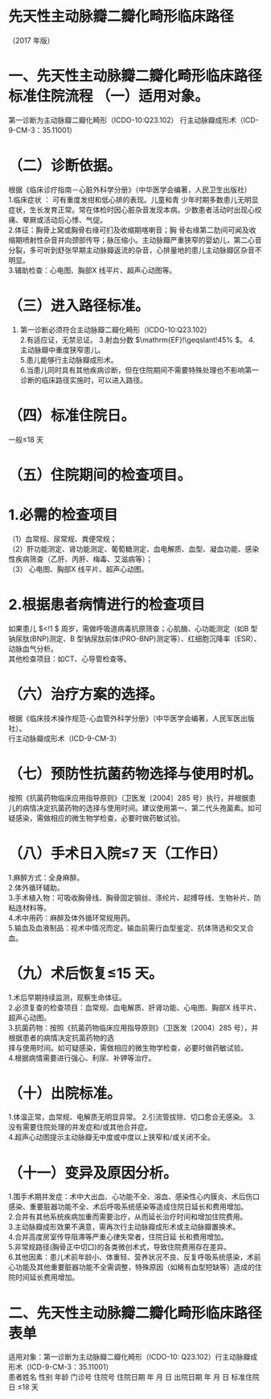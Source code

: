 # 先天性主动脉瓣二瓣化畸形临床路径  
（2017 年版）  
# 一、先天性主动脉瓣二瓣化畸形临床路径标准住院流程 （一）适用对象。  
第一诊断为主动脉瓣二瓣化畸形（ICDO-10:Q23.102） 行主动脉瓣成形术（ICD-9-CM-3：35.11001）  
# （二）诊断依据。  
根据《临床诊疗指南－心脏外科学分册》（中华医学会编著，人民卫生出版社）  
1.临床症状 ： 可有重度发绀和低心排的表现。儿童和青 少年时期多数患儿无明显症状，生长发育正常。常在体检时因心脏杂音发现本病。少数患者活动时出现心绞痛、晕厥或活动后心悸、气促。  
2.体征：胸骨上窝或胸骨右缘可扪及收缩期喀喇音；胸 骨右缘第二肋间可闻及收缩期喷射性杂音并向颈部传导；脉压缩小。主动脉瓣严重狭窄的婴幼儿，第二心音分裂，多可听到舒张早期主动脉瓣返流的杂音，心排量地的患儿主动脉瓣区杂音不明显。  
3.辅助检查：心电图、胸部X 线平片、超声心动图等。  
# （三）进入路径标准。  
1. 第一诊断必须符合主动脉瓣二瓣化畸形（ICDO-10:Q23.102）  
2.有适应证，无禁忌证。 3.射血分数 $\mathrm{EF}\!\geqslant\!45\% $。 4.主动脉瓣中重度狭窄患儿。  
5.患儿能够行主动脉瓣成形术。  
6.当患儿同时具有其他疾病诊断，但在住院期间不需要特殊处理也不影响第一诊断的临床路径实施时，可以进入路径。  
# （四）标准住院日。  
一般≤18 天  
# （五）住院期间的检查项目。  
# 1.必需的检查项目  
（1）血常规、尿常规、粪便常规；  
（2）肝功能测定、肾功能测定、葡萄糖测定、血电解质、血型、凝血功能、感染性疾病筛查（乙肝、丙肝、梅毒、艾滋病等）；  
（3） 心电图、胸部X 线平片、超声心动图。  
# 2.根据患者病情进行的检查项目  
如果患儿 $<\!1 $ 周岁，需做呼吸道病毒抗原筛查；心肌酶、心功能测定（如B 型钠尿肽(BNP)测定、B 型钠尿肽前体(PRO-BNP)测定等）、红细胞沉降率（ESR）、动脉血气分析。  
其他检查项目：如CT、心导管检查等。  
# （六）治疗方案的选择。  
根据《临床技术操作规范-心血管外科学分册》（中华医学会编著，人民军医出版社）。  
行主动脉瓣成形术（ICD-9-CM-3）  
# （七）预防性抗菌药物选择与使用时机。  
按照《抗菌药物临床应用指导原则》（卫医发〔2004〕285 号）执行，并根据患儿的病情决定抗菌药物的选择与使用时间。建议使用第一、第二代头孢菌素。如可疑感染，需做相应的微生物学检查，必要时做药敏试验。  
# （八）手术日入院≤7 天（工作日）  
1.麻醉方式：全身麻醉。  
2.体外循环辅助。  
3.手术植入物：可吸收胸骨线、胸骨固定钢丝、涤纶片、起搏导线、生物补片、防粘连材料等。  
4.术中用药：麻醉及体外循环常规用药。  
5.输血及血液制品：视术中情况而定。输血前需行血型鉴定、抗体筛选和交叉合血。  
# （九）术后恢复≤15 天。  
1.术后早期持续监测，观察生命体征。  
2.必须复查的检查项目：血常规、血电解质、肝肾功能、心电图、胸部X 线平片、超声心动图。  
3.抗菌药物：按照《抗菌药物临床应用指导原则》（卫医发〔2004〕285 号），并根据患者的病情决定抗菌药物的选  
择与使用时间。如可疑感染，需做相应的微生物学检查，必要时做药敏试验。  
4.根据病情需要进行强心、利尿、补钾等治疗。  
# （十）出院标准。  
1.体温正常，血常规、电解质无明显异常。 2.引流管拔除、切口愈合无感染。 3.没有需要住院处理的并发症和/或其他合并症。  
4.超声心动图提示主动脉瓣无中度或中度以上狭窄和/或关闭不全。  
# （十一）变异及原因分析。  
1.围手术期并发症：术中大出血、心功能不全、溶血、感染性心内膜炎、术后伤口感染、重要脏器功能不全、术后呼吸系统感染等造成住院日延长和费用增加。  
2.合并有其他系统疾病加重而需要治疗，从而延长治疗时间和增加住院费用。  
3.主动脉瓣成形效果不满意，需再次行主动脉瓣成形术或主动脉瓣置换术。  
4.合并高度房室传导阻滞等严重心律失常者，住院日延 长和费用增加。  
5.非常规路径(胸骨正中切口)的各类微创术式，导致住院费用存在差异。  
6.其他因素：患儿术前年龄小、体重轻、营养状况不良、反复呼吸系统感染，术前心功能及其他重要脏器功能不全需调整，特殊原因（如稀有血型短缺等）造成的住院时间延长费用增加。  
# 二、先天性主动脉瓣二瓣化畸形临床路径表单  
适用对象：第一诊断为主动脉瓣二瓣化畸形（ICDO-10: Q23.102）行主动脉瓣成形术（ICD-9-CM-3：35.11001）  
患者姓名             性别    年龄        门诊号         住院号           住院日期       年  月  日   出院日期      年  月   日  标准住院日  ≤18 天  
